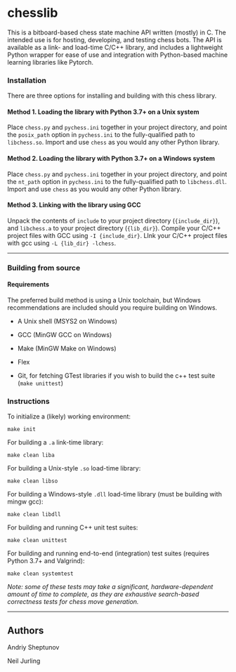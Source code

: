 # chesslib

This is a bitboard-based chess state machine API written (mostly) in C. The intended use is for hosting, developing, and testing chess bots.
The API is available as a link- and load-time C/C++ library, and includes a lightweight Python wrapper for ease of use and integration with
Python-based machine learning libraries like Pytorch.

### Installation

There are three options for installing and building with this chess library.

#### Method 1. Loading the library with Python 3.7+ on a Unix system
Place `chess.py` and `pychess.ini` together in your project directory, and point the `posix_path` option in
`pychess.ini` to the fully-qualified path to `libchess.so`. Import and use `chess` as you would any other
Python library.

#### Method 2. Loading the library with Python 3.7+ on a Windows system
Place `chess.py` and `pychess.ini` together in your project directory, and point the `nt_path` option in
`pychess.ini` to the fully-qualified path to `libchess.dll`. Import and use `chess` as you would any other
Python library.

#### Method 3. Linking with the library using GCC
Unpack the contents of `include` to your project directory (`{include_dir}`), and `libchess.a` to your project
directory (`{lib_dir}`). Compile your C/C++ project files with GCC using `-I {include_dir}`. LInk your C/C++
project files with gcc using `-L {lib_dir} -lchess`.

---

### Building from source

#### Requirements

The preferred build method is using a Unix toolchain, but Windows recommendations are included should you require building on Windows.

- A Unix shell (MSYS2 on Windows)

- GCC (MinGW GCC on Windows)

- Make (MinGW Make on Windows)

- Flex

- Git, for fetching GTest libraries if you wish to build the c++ test suite (`make unittest`)

### Instructions

To initialize a (likely) working environment:

```shell
make init
```

For building a `.a` link-time library:

```shell
make clean liba
```

For building a Unix-style `.so` load-time library:

```shell
make clean libso
```

For building a Windows-style `.dll` load-time library (must be building with mingw gcc):

```shell
make clean libdll
```

For building and running C++ unit test suites:

```shell
make clean unittest
```

For building and running end-to-end (integration) test suites (requires Python 3.7+ and Valgrind):

```shell
make clean systemtest
```

*Note: some of these tests may take a significant, hardware-dependent amount of time to complete, as they are exhaustive
search-based correctness tests for chess move generation.*

---

## Authors

Andriy Sheptunov

Neil Jurling
